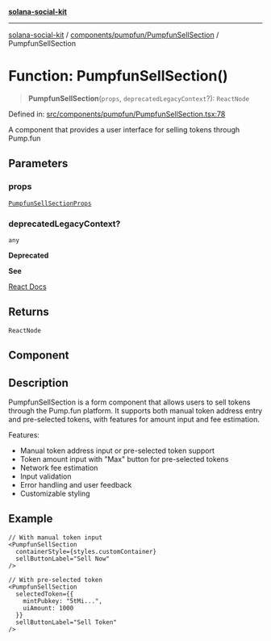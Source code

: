 [**solana-social-kit**](../../../../README.md)

***

[solana-social-kit](../../../../README.md) / [components/pumpfun/PumpfunSellSection](../README.md) / PumpfunSellSection

# Function: PumpfunSellSection()

> **PumpfunSellSection**(`props`, `deprecatedLegacyContext`?): `ReactNode`

Defined in: [src/components/pumpfun/PumpfunSellSection.tsx:78](https://github.com/SendArcade/solana-social-starter/blob/98f94bb63d3814df24512365f6ae706d273e698f/src/components/pumpfun/PumpfunSellSection.tsx#L78)

A component that provides a user interface for selling tokens through Pump.fun

## Parameters

### props

[`PumpfunSellSectionProps`](../interfaces/PumpfunSellSectionProps.md)

### deprecatedLegacyContext?

`any`

**Deprecated**

**See**

[React Docs](https://legacy.reactjs.org/docs/legacy-context.html#referencing-context-in-lifecycle-methods)

## Returns

`ReactNode`

## Component

## Description

PumpfunSellSection is a form component that allows users to sell tokens
through the Pump.fun platform. It supports both manual token address entry
and pre-selected tokens, with features for amount input and fee estimation.

Features:
- Manual token address input or pre-selected token support
- Token amount input with "Max" button for pre-selected tokens
- Network fee estimation
- Input validation
- Error handling and user feedback
- Customizable styling

## Example

```tsx
// With manual token input
<PumpfunSellSection
  containerStyle={styles.customContainer}
  sellButtonLabel="Sell Now"
/>

// With pre-selected token
<PumpfunSellSection
  selectedToken={{
    mintPubkey: "5tMi...",
    uiAmount: 1000
  }}
  sellButtonLabel="Sell Token"
/>
```

